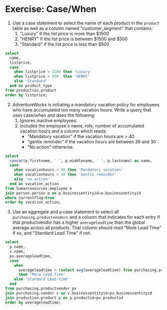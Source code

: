 # Exercise: Case/When

1. Use a case statement to select the name of each product in the `product` table as well as a column named "customer_segment" that contains:
    1. "Luxury" if the list price is more than $1500
    2. "HENRY" if the list price is between $1500 and $500
    3. "Standard" if the list price is less than $500

```sql
select 
  name,
  listprice,
  case
    when listprice > 1500 then 'Luxury'
	when listprice > 500  then 'HENRY'
	else 'Standard'
  end as product_type
from production.product
order by listprice;
```

2. AdventureWorks is initiating a mandatory vacation policy for employees who have accumulated too many vacation hours. Write a query that uses case/when and does the following:
    1. Ignores inactive employees.
    2. Includes the employee's name, role, number of accumulated vacation hours and a column which reads:
        * "Mandatory vacation" if the vacation hours are > 40
        * "gentle reminder" if the vacation hours are between 39 and 30
        * "No action" otherwise.

```sql
select 
  concat(p.firstname, ' ', p.middlename, ' ', p.lastname) as name,
  case
    when vacationhours > 40 then 'Mandatory vacation'
	when vacationhours > 30 then 'Gentle reminder'
	else 'no action'
  end as vacation_action
from humanresources.employee e
join person.person p on p.businessentityid=e.businessentityid
where currentflag=true
order by vacation_action;
```

3. Use an aggregate and a case statement to select all `purchasing.productvendors` and a column that indicates for each entry if that productvendor has a higher `averageleadtime` than the global average across all products. That column should read "More Lead Time" if so, and "Standard Lead Time" if not.

```sql
select 
  p.name,
  v.name,
  pv.averageleadtime,
  case 
    when 
	  averageleadtime > (select avg(averageleadtime) from purchasing.productvendor)
	  then 'More Lead Time'
	else 'Standard Lead Time'
  end
from purchasing.productvendor pv
join purchasing.vendor v on v.businessentityid=pv.businessentityid
join production.product p on p.productid=pv.productid
order by averageleadtime;
```